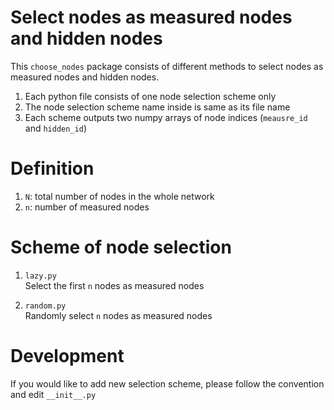 # Select nodes as measured nodes and hidden nodes
This `choose_nodes` package consists of different methods to select nodes as measured nodes and hidden nodes.

1. Each python file consists of one node selection scheme only
2. The node selection scheme name inside is same as its file name
3. Each scheme outputs two numpy arrays of node indices (`meausre_id` and `hidden_id`)  


# Definition
1. `N`: total number of nodes in the whole network
2. `n`: number of measured nodes


# Scheme of node selection
1. `lazy.py`<br>
   Select the first `n` nodes as measured nodes

2. `random.py`<br>
   Randomly select `n` nodes as measured nodes


# Development
If you would like to add new selection scheme, please follow the convention and edit `__init__.py`
